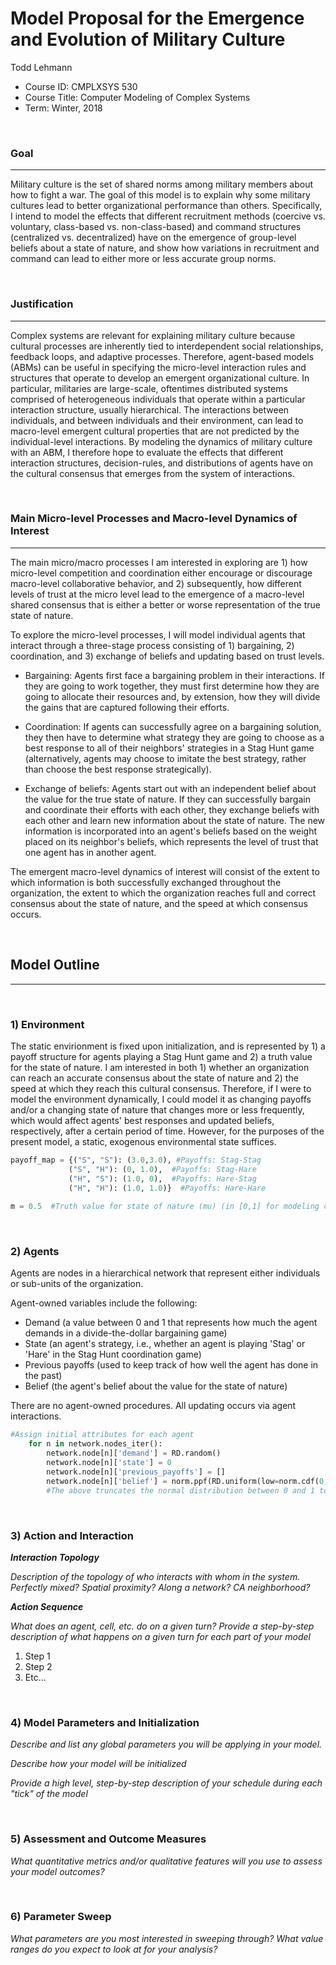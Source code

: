 # Model Proposal for the Emergence and Evolution of Military Culture

Todd Lehmann

* Course ID: CMPLXSYS 530
* Course Title: Computer Modeling of Complex Systems
* Term: Winter, 2018



&nbsp; 

### Goal 
*****
 
Military culture is the set of shared norms among military members about how to fight a war. The goal of this model is to explain why some military cultures lead to better organizational performance than others. Specifically, I intend to model the effects that different recruitment methods (coercive vs. voluntary, class-based vs. non-class-based) and command structures (centralized vs. decentralized) have on the emergence of group-level beliefs about a state of nature, and show how variations in recruitment and command can lead to either more or less accurate group norms.

&nbsp;  
### Justification
****

Complex systems are relevant for explaining military culture because cultural processes are inherently tied to interdependent social relationships, feedback loops, and adaptive processes. Therefore, agent-based models (ABMs) can be useful in specifying the micro-level interaction rules and structures that operate to develop an emergent organizational culture. In particular, militaries are large-scale, oftentimes distributed systems comprised of heterogeneous individuals that operate within a particular interaction structure, usually hierarchical. The interactions between individuals, and between individuals and their environment, can lead to macro-level emergent cultural properties that are not predicted by the individual-level interactions. By modeling the dynamics of military culture with an ABM, I therefore hope to evaluate the effects that different interaction structures, decision-rules, and distributions of agents have on the cultural consensus that emerges from the system of interactions.

&nbsp; 
### Main Micro-level Processes and Macro-level Dynamics of Interest
****

The main micro/macro processes I am interested in exploring are 1) how micro-level competition and coordination either encourage or discourage macro-level collaborative behavior, and 2) subsequently, how different levels of trust at the micro level lead to the emergence of a macro-level shared consensus that is either a better or worse representation of the true state of nature. 

To explore the micro-level processes, I will model individual agents that interact through a three-stage process consisting of 1) bargaining, 2) coordination, and 3) exchange of beliefs and updating based on trust levels. 

* Bargaining: Agents first face a bargaining problem in their interactions. If they are going to work together, they must first determine how they are going to allocate their resources and, by extension, how they will divide the gains that are captured following their efforts.

* Coordination: If agents can successfully agree on a bargaining solution, they then have to determine what strategy they are going to choose as a best response to all of their neighbors' strategies in a Stag Hunt game (alternatively, agents may choose to imitate the best strategy, rather than choose the best response strategically).

* Exchange of beliefs: Agents start out with an independent belief about the value for the true state of nature. If they can successfully bargain and coordinate their efforts with each other, they exchange beliefs with each other and learn new information about the state of nature. The new information is incorporated into an agent's beliefs based on the weight placed on its neighbor's beliefs, which represents the level of trust that one agent has in another agent.

The emergent macro-level dynamics of interest will consist of the extent to which information is both successfully exchanged throughout the organization, the extent to which the organization reaches full and correct consensus about the state of nature, and the speed at which consensus occurs.

&nbsp; 


## Model Outline
****
&nbsp; 
### 1) Environment

The static envirionment is fixed upon initialization, and is represented by 1) a payoff structure for agents playing a Stag Hunt game and 2) a truth value for the state of nature. I am interested in both 1) whether an organization can reach an accurate consensus about the state of nature and 2) the speed at which they reach this cultural consensus. Therefore, if I were to model the environment dynamically, I could model it as changing payoffs and/or a changing state of nature that changes more or less frequently, which would affect agents' best responses and updated beliefs, respectively, after a certain period of time. However, for the purposes of the present model, a static, exogenous environmental state suffices.

```python
payoff_map = {("S", "S"): (3.0,3.0), #Payoffs: Stag-Stag
             ("S", "H"): (0, 1.0),  #Payoffs: Stag-Hare
             ("H", "S"): (1.0, 0),  #Payoffs: Hare-Stag
             ("H", "H"): (1.0, 1.0)}  #Payoffs: Hare-Hare
    
m = 0.5  #Truth value for state of nature (mu) (in [0,1] for modeling convenience), about which agents receive a noisy signal initially
```

&nbsp; 

### 2) Agents
 
Agents are nodes in a hierarchical network that represent either individuals or sub-units of the organization. 

Agent-owned variables include the following:
* Demand (a value between 0 and 1 that represents how much the agent demands in a divide-the-dollar bargaining game)
* State (an agent's strategy, i.e., whether an agent is playing 'Stag' or 'Hare' in the Stag Hunt coordination game)
* Previous payoffs (used to keep track of how well the agent has done in the past)
* Belief (the agent's belief about the value for the state of nature)

There are no agent-owned procedures. All updating occurs via agent interactions.

```python
#Assign initial attributes for each agent
    for n in network.nodes_iter():
        network.node[n]['demand'] = RD.random()
        network.node[n]['state'] = 0
        network.node[n]['previous_payoffs'] = []
        network.node[n]['belief'] = norm.ppf(RD.uniform(low=norm.cdf(0, m, s), high=norm.cdf(1, m, s), size=1), m, s)
        #The above truncates the normal distribution between 0 and 1 to make distribution of beliefs easier to interpret
```

&nbsp; 

### 3) Action and Interaction 
 
**_Interaction Topology_**

_Description of the topology of who interacts with whom in the system. Perfectly mixed? Spatial proximity? Along a network? CA neighborhood?_
 
**_Action Sequence_**

_What does an agent, cell, etc. do on a given turn? Provide a step-by-step description of what happens on a given turn for each part of your model_

1. Step 1
2. Step 2
3. Etc...

&nbsp; 
### 4) Model Parameters and Initialization

_Describe and list any global parameters you will be applying in your model._

_Describe how your model will be initialized_

_Provide a high level, step-by-step description of your schedule during each "tick" of the model_

&nbsp; 

### 5) Assessment and Outcome Measures

_What quantitative metrics and/or qualitative features will you use to assess your model outcomes?_

&nbsp; 

### 6) Parameter Sweep

_What parameters are you most interested in sweeping through? What value ranges do you expect to look at for your analysis?_
